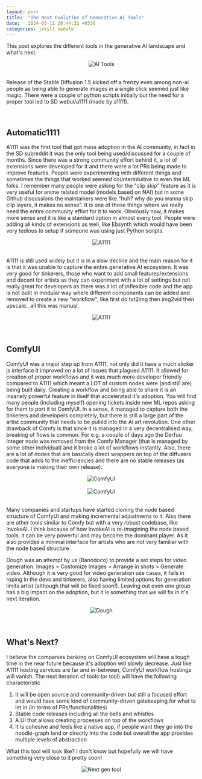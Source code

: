 ```yaml
---
layout: post
title:  "The Next Evolution of Generative AI Tools"
date:   2024-05-11 20:44:32 +0530
categories: jekyll update
---
```


This post explores the different tools in the generative AI landscape and what's next.

<div style="text-align: center;">
  <img src="/asset/images/tool_banner.webp" alt="AI Tools" style="max-height: 600px; max-width: 100%; margin: 0 auto;">
</div>
<br>

Release of the Stable Diffusion 1.5 kicked off a frenzy even among non-ai people as being able to generate images in a single click seemed just like magic. There were a couple of python scripts initially but the need for a proper tool led to SD webui/a1111 (made by a1111). 

<br>
<h2 class="post-list-heading">Automatic1111</h2>

A1111 was the first tool that got mass adoption in the AI community, in fact in the SD subreddit it was the only tool being used/discussed for a couple of months. Since there was a strong community effort behind it, a lot of extensions were developed for it and there were a lot PRs being made to improve features. People were experimenting with different things and sometimes the things that worked seemed counterintuitive to even the ML folks. I remember many people were asking for the "clip skip" feature as it is very useful for anime related model (models based on NAI) but in some Github discussions the maintainers were like "huh? why do you wanna skip clip layers, it makes no sense". It is one of those things where we really need the entire community effort for it to work. Obviously now, it makes more sense and it is like a standard option in almost every tool. People were adding all kinds of extensions as well, like Ebsynth which would have been very tedious to setup if someone was using just Python scripts.

<div style="text-align: center;">
  <img src="/asset/images/a1111.png" alt="A1111" style="max-height: 600px; max-width: 100%; margin: 0 auto;">
</div>
<br>

A1111 is still used widely but it is in a slow decline and the main reason for it is that it was unable to capture the entire generative AI ecosystem. It was very good for tinkerers, those who want to add small features/extensions and decent for artists as they can experiment with a lot of settings but not really great for developers as there was a lot of inflexible code and the app is not built in modular way where different components can be added and removed to create a new "workflow", like first do txt2img then img2vid then upscale.. all this was manual.

<div style="text-align: center;">
  <img src="/asset/images/a1111_venn.png" alt="A1111" style="max-height: 600px; max-width: 100%; margin: 0 auto;">
</div>
<br>


<br>
<h2 class="post-list-heading">ComfyUI</h2>

ComfyUI was a major step up from A1111, not only did it have a much slicker js interface it improved on a lot of issues that plagued A1111. It allowed for creation of proper workflows and it was much more developer friendly compared to A1111 which meant a LOT of custom nodes were (and still are) being built daily. Creating a workflow and being able to share it is an insanely powerful feature in itself that accelerated it's adoption. You will find many people (including myself) opening tickets inside new ML repos asking for them to port it to ComfyUI. In a sense, it managed to capture both the tinkerers and developers completely, but there is still a large part of the artist community that needs to be pulled into the AI art revolution. One other drawback of Comfy is that since it is managed in a very decentralised way, breaking of flows is common. For e.g. a couple of days ago the Derfuu Integer node was removed from the Comfy Manager (that is managed by some other individual) and it broke a lot of workflows instantly. Also, there are a lot of nodes that are basically direct wrappers on top of the diffusers code that adds to the inefficiencies and there are no stable releases (as everyone is making their own release).

<div style="text-align: center;">
  <img src="/asset/images/comfyui_ss.png" alt="ComfyUI" style="max-height: 600px; max-width: 100%; margin: 0 auto;">
</div>
<br>

<div style="text-align: center;">
  <img src="/asset/images/comfy_venn.png" alt="ComfyUI" style="max-height: 600px; max-width: 100%; margin: 0 auto;">
</div>
<br>

Many companies and startups have started cloning the node based structure of ComfyUI and making incremental adjustments to it. Also there are other tools similar to Comfy but with a very robust codebase, like InvokeAI. I think because of how InvokeAI is re-imagining the node based tools, it can be very powerful and may become the dominant player. As it also provides a minimal interface for artists who are not very familiar with the node based structure.

Dough was an attempt by us (Banodoco) to provide a set steps for video generation. Images > Customize Images > Arrange in shots > Generate video. Although it is very good for video generation use cases, it fails in roping in the devs and tinkerers, also having limited options for generation limits artist (although that will be fixed soon!). Leaving out even one group has a big impact on the adoption, but it is something that we will fix in it's next iteration.

<div style="text-align: center;">
  <img src="/asset/images/dough_venn.png" alt="Dough" style="max-height: 600px; max-width: 100%; margin: 0 auto;">
</div>
<br>

<br>
<h2 class="post-list-heading">What's Next?</h2>

I believe the companies banking on ComfyUI ecosystem will have a tough time in the near future because it's adoption will slowly decrease. Just like A1111 hosting services are far and in-between, ComfyUI workflow hostings will vanish. The next iteration of tools (or tool) will have the following characteristic
1. It will be open source and community-driven but still a focused effort and would have some kind of community-driven gatekeeping for what to let in (in terms of PRs/functionalities)
2. Stable code releases including all the bells and whistles
3. A UI that allows creating processes on top of the workflows
4. It is cohesive and feels like a native app, if people want they go into the noodle-graph land or directly into the code but overall the app provides multiple levels of abstraction

What this tool will look like? I don't know but hopefully we will have something very close to it pretty soon! 

<div style="text-align: center;">
  <img src="/asset/images/next_gen_venn.png" alt="Next gen tool" style="max-height: 600px; max-width: 100%; margin: 0 auto;">
</div>
<br>